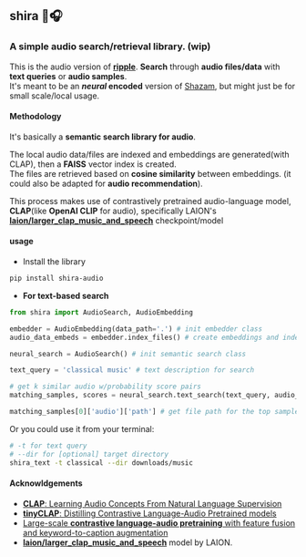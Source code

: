 ## shira 🔖🎧

### A simple audio search/retrieval library. (wip)

This is the audio version of [**ripple**](https://github.com/kelechi-c/ripple_net).
**Search** through **audio files/data** with **text queries** or **audio samples**.\
It's meant to be an **_neural_ encoded** version of [Shazam](https://www.shazam.com/), but might just be for small scale/local usage.

#### Methodology
It's basically a **semantic search library for audio**.

The local audio data/files are indexed and embeddings are generated(with CLAP), 
then a **FAISS** vector index is created.\
The files are retrieved based on **cosine similarity** between embeddings.
(it could also be adapted for **audio recommendation**).

This process makes use of contrastively pretrained audio-language model, **CLAP**(like **OpenAI CLIP** for audio), 
specifically LAION's **[laion/larger_clap_music_and_speech](https://huggingface.co/laion/larger_clap_music_and_speech)** checkpoint/model

<!-- #### general info
#### usage -->
#### usage
- Install the library

```bash
pip install shira-audio
```
- **For text-based search**
```python
from shira import AudioSearch, AudioEmbedding

embedder = AudioEmbedding(data_path='.') # init embedder class
audio_data_embeds = embedder.index_files() # create embeddings and index audio files

neural_search = AudioSearch() # init semantic search class

text_query = 'classical music' # text description for search

# get k similar audio w/probability score pairs 
matching_samples, scores = neural_search.text_search(text_query, audio_data_embeds, k_count=5)

matching_samples[0]['audio']['path'] # get file path for the top sample
```

Or you could use it from your terminal:
```bash
# -t for text query 
# --dir for [optional] target directory 
shira_text -t classical --dir downloads/music
```

#### Acknowldgements
- [**CLAP**: Learning Audio Concepts From Natural Language Supervision](https://arxiv.org/abs/2206.04769)
- [**tinyCLAP**: Distilling Contrastive Language-Audio Pretrained models]() 
- [Large-scale **contrastive language-audio pretraining** with feature fusion and keyword-to-caption augmentation](https://arxiv.org/abs/2211.06687)
- [**laion/larger_clap_music_and_speech**](https://huggingface.co/laion/larger_clap_music_and_speech) model by LAION.